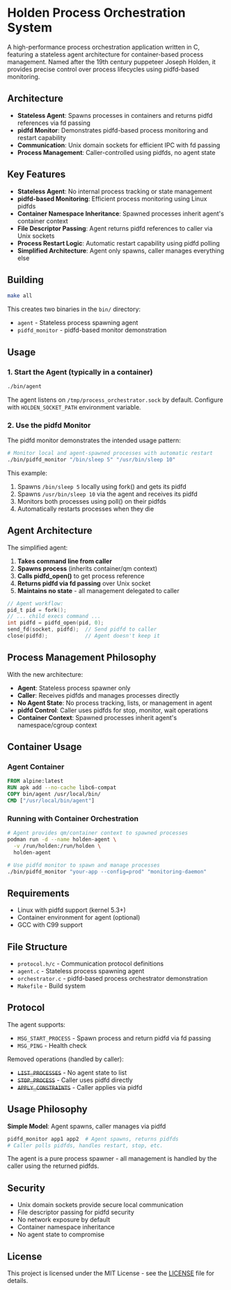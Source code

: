 # Holden Process Orchestration System

A high-performance process orchestration application written in C, featuring a stateless agent architecture for container-based process management. Named after the 19th century puppeteer Joseph Holden, it provides precise control over process lifecycles using pidfd-based monitoring.

## Architecture

- **Stateless Agent**: Spawns processes in containers and returns pidfd references via fd passing
- **pidfd Monitor**: Demonstrates pidfd-based process monitoring and restart capability
- **Communication**: Unix domain sockets for efficient IPC with fd passing
- **Process Management**: Caller-controlled using pidfds, no agent state

## Key Features

- **Stateless Agent**: No internal process tracking or state management
- **pidfd-based Monitoring**: Efficient process monitoring using Linux pidfds
- **Container Namespace Inheritance**: Spawned processes inherit agent's container context
- **File Descriptor Passing**: Agent returns pidfd references to caller via Unix sockets
- **Process Restart Logic**: Automatic restart capability using pidfd polling
- **Simplified Architecture**: Agent only spawns, caller manages everything else

## Building

```bash
make all
```

This creates two binaries in the `bin/` directory:
- `agent` - Stateless process spawning agent
- `pidfd_monitor` - pidfd-based monitor demonstration

## Usage

### 1. Start the Agent (typically in a container)

```bash
./bin/agent
```

The agent listens on `/tmp/process_orchestrator.sock` by default. Configure with `HOLDEN_SOCKET_PATH` environment variable.

### 2. Use the pidfd Monitor

The pidfd monitor demonstrates the intended usage pattern:

```bash
# Monitor local and agent-spawned processes with automatic restart
./bin/pidfd_monitor "/bin/sleep 5" "/usr/bin/sleep 10"
```

This example:
1. Spawns `/bin/sleep 5` locally using fork() and gets its pidfd
2. Spawns `/usr/bin/sleep 10` via the agent and receives its pidfd
3. Monitors both processes using poll() on their pidfds
4. Automatically restarts processes when they die


## Agent Architecture

The simplified agent:

1. **Takes command line from caller**
2. **Spawns process** (inherits container/qm context)
3. **Calls pidfd_open()** to get process reference
4. **Returns pidfd via fd passing** over Unix socket
5. **Maintains no state** - all management delegated to caller

```c
// Agent workflow:
pid_t pid = fork();
// ... child execs command ...
int pidfd = pidfd_open(pid, 0);
send_fd(socket, pidfd);  // Send pidfd to caller
close(pidfd);            // Agent doesn't keep it
```

## Process Management Philosophy

With the new architecture:

- **Agent**: Stateless process spawner only
- **Caller**: Receives pidfds and manages processes directly
- **No Agent State**: No process tracking, lists, or management in agent
- **pidfd Control**: Caller uses pidfds for stop, monitor, wait operations
- **Container Context**: Spawned processes inherit agent's namespace/cgroup context

## Container Usage

### Agent Container

```dockerfile
FROM alpine:latest
RUN apk add --no-cache libc6-compat
COPY bin/agent /usr/local/bin/
CMD ["/usr/local/bin/agent"]
```

### Running with Container Orchestration

```bash
# Agent provides qm/container context to spawned processes
podman run -d --name holden-agent \
  -v /run/holden:/run/holden \
  holden-agent

# Use pidfd monitor to spawn and manage processes
./bin/pidfd_monitor "your-app --config=prod" "monitoring-daemon"
```

## Requirements

- Linux with pidfd support (kernel 5.3+)
- Container environment for agent (optional)
- GCC with C99 support

## File Structure

- `protocol.h/c` - Communication protocol definitions
- `agent.c` - Stateless process spawning agent
- `orchestrator.c` - pidfd-based process orchestrator demonstration
- `Makefile` - Build system

## Protocol

The agent supports:

- `MSG_START_PROCESS` - Spawn process and return pidfd via fd passing
- `MSG_PING` - Health check

Removed operations (handled by caller):
- ~~`LIST_PROCESSES`~~ - No agent state to list
- ~~`STOP_PROCESS`~~ - Caller uses pidfd directly
- ~~`APPLY_CONSTRAINTS`~~ - Caller applies via pidfd

## Usage Philosophy

**Simple Model**: Agent spawns, caller manages via pidfd
```bash
pidfd_monitor app1 app2  # Agent spawns, returns pidfds
# Caller polls pidfds, handles restart, stop, etc.
```

The agent is a pure process spawner - all management is handled by the caller using the returned pidfds.

## Security

- Unix domain sockets provide secure local communication
- File descriptor passing for pidfd security
- No network exposure by default
- Container namespace inheritance
- No agent state to compromise

## License

This project is licensed under the MIT License - see the [LICENSE](LICENSE) file for details.